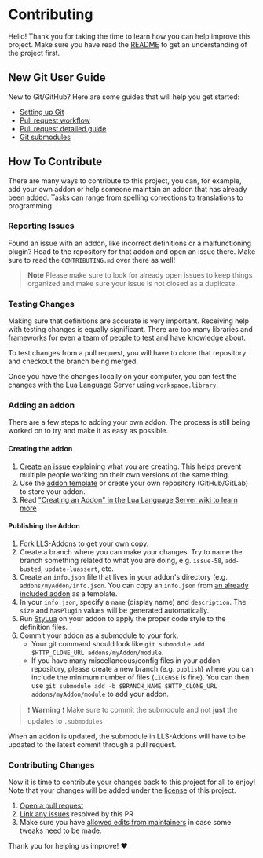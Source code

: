 
# Contributing
Hello! Thank you for taking the time to learn how you can help improve this project. Make sure you have read the [README](README.md) to get an understanding of the project first.


## New Git User Guide
New to Git/GitHub? Here are some guides that will help you get started:

- [Setting up Git](https://docs.github.com/en/get-started/quickstart/set-up-git)
- [Pull request workflow](https://docs.github.com/en/get-started/quickstart/github-flow)
- [Pull request detailed guide](https://docs.github.com/en/pull-requests/collaborating-with-pull-requests/getting-started/about-collaborative-development-models)
- [Git submodules](https://www.atlassian.com/git/tutorials/git-submodule)


## How To Contribute
There are many ways to contribute to this project, you can, for example, add your own addon or help someone maintain an addon that has already been added. Tasks can range from spelling corrections to translations to programming.


### Reporting Issues
Found an issue with an addon, like incorrect definitions or a malfunctioning plugin? Head to the repository for that addon and open an issue there. Make sure to read the `CONTRIBUTING.md` over there as well!

> **Note**
> Please make sure to look for already open issues to keep things organized and make sure your issue is not closed as a duplicate.

### Testing Changes
Making sure that definitions are accurate is very important. Receiving help with testing changes is equally significant. There are too many libraries and frameworks for even a team of people to test and have knowledge about.

To test changes from a pull request, you will have to clone that repository and checkout the branch being merged.

Once you have the changes locally on your computer, you can test the changes with the Lua Language Server using [`workspace.library`](https://luals.github.io/wiki/settings#workspacelibrary).

### Adding an addon
There are a few steps to adding your own addon. The process is still being worked on to try and make it as easy as possible.

#### Creating the addon
1. [Create an issue](https://github.com/LuaLS/LLS-Addons/issues/new?template=new_addon.yml) explaining what you are creating. This helps prevent multiple people working on their own versions of the same thing.
2. Use the [addon template](https://github.com/LuaLS/addon-template) or create your own repository (GitHub/GitLab) to store your addon.
3. Read ["Creating an Addon" in the Lua Language Server wiki to learn more](https://luals.github.io/wiki/addons#creating-an-addon)

#### Publishing the Addon
1. Fork [LLS-Addons](https://github.com/LuaLS/LLS-Addons) to get your own copy.
2. Create a branch where you can make your changes. Try to name the branch something related to what you are doing, e.g. `issue-58`, `add-busted`, `update-luassert`, etc.
3. Create an `info.json` file that lives in your addon's directory (e.g. `addons/myAddon/info.json`. You can copy an `info.json` from [an already included addon](https://github.com/LuaLS/LLS-Addons/blob/main/addons/cc-tweaked/info.json) as a template.
4. In your `info.json`, specify a `name` (display name) and `description`. The `size` and `hasPlugin` values will be generated automatically.
5. Run [StyLua](https://github.com/JohnnyMorganz/StyLua) on your addon to apply the proper code style to the definition files.
6. Commit your addon as a submodule to your fork.
   - Your git command should look like `git submodule add $HTTP_CLONE_URL addons/myAddon/module`.
   - If you have many miscellaneous/config files in your addon repository, please create a new branch (e.g. `publish`) where you can include the minimum number of files (`LICENSE` is fine). You can then use `git submodule add -b $BRANCH_NAME $HTTP_CLONE_URL addons/myAddon/module` to add your addon.

> ❗ **Warning** ❗
> Make sure to commit the submodule and not **just** the updates to `.submodules`

When an addon is updated, the submodule in LLS-Addons will have to be updated to the latest commit through a pull request.


### Contributing Changes
Now it is time to contribute your changes back to this project for all to enjoy! Note that your changes will be added under the [license](LICENSE) of this project.

1. [Open a pull request](https://github.com/carsakiller/LLS-Addons/pulls)
2. [Link any issues](https://docs.github.com/en/issues/tracking-your-work-with-issues/linking-a-pull-request-to-an-issue) resolved by this PR
3. Make sure you have [allowed edits from maintainers](https://docs.github.com/en/pull-requests/collaborating-with-pull-requests/working-with-forks/allowing-changes-to-a-pull-request-branch-created-from-a-fork) in case some tweaks need to be made.

Thank you for helping us improve! ❤️
